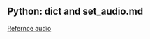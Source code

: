 ## Python: dict and set_audio.md
[Refernce audio](https://drive.google.com/drive/folders/1WQWtEY24k5DkJLbEcI3OMkSZ8OTTnup2?usp=sharing)
